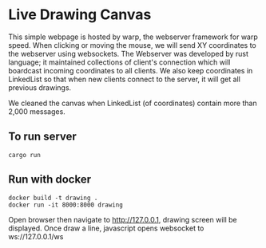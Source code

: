 # Live Drawing Canvas
This simple webpage is hosted by warp, the webserver framework for warp speed. When clicking or moving the mouse, we will send XY coordinates to the webserver using websockets. The Webserver was developed by rust language; it maintained collections of client's connection which will boardcast incoming coordinates to all clients. We also keep coordinates in LinkedList so that when new clients connect to the server, it will get all previous drawings.

We cleaned the canvas when LinkedList (of coordinates) contain more than 2,000 messages.

## To run server
```
cargo run
```

## Run with docker
```
docker build -t drawing .
docker run -it 8000:8000 drawing
```

Open browser then navigate to http://127.0.0.1, drawing screen will be displayed. Once draw a line, javascript opens websocket to ws://127.0.0.1/ws
